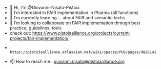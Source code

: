 - 👋 Hi, I’m @Giovanni-Nisato-Pistoia
- 👀 I’m interested in FAIR implementation in Pharma (all functions) 
- 🌱 I’m currently learning ... about FAIR and semantic techs
- 💞️ I’m looking to collaborate on FAIR implementation through best practice, guidelines, tools
- check out:  https://www.pistoiaalliance.org/projects/current-projects/fair-implementation/
-             https://pistoiaalliance.atlassian.net/wiki/spaces/PUB/pages/982614106/FAIR+Implementation+Resources 
-  📫 How to reach me : giovanni.nisato@pistoiaalliance.org

<!---
Giovanni-Nisato-Pistoia/Giovanni-Nisato-Pistoia is a ✨ special ✨ repository because its `README.md` (this file) appears on your GitHub profile.
You can click the Preview link to take a look at your changes.
--->
